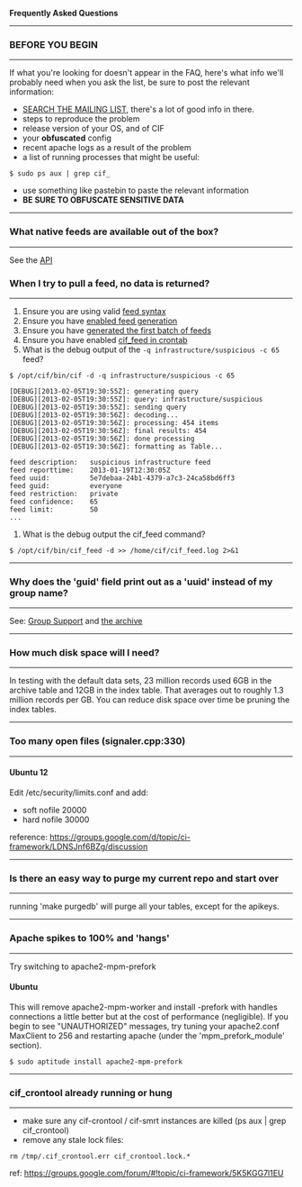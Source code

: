 **Frequently Asked Questions**



---

### BEFORE YOU BEGIN ###

---

If what you're looking for doesn't appear in the FAQ, here's what info we'll probably need when you ask the list, be sure to post the relevant information:

  * [SEARCH THE MAILING LIST](https://groups.google.com/forum/?fromgroups#!forum/ci-framework), there's a lot of good info in there.
  * steps to reproduce the problem
  * release version of your OS, and of CIF
  * your **obfuscated** config
  * recent apache logs as a result of the problem
  * a list of running processes that might be useful:
```
$ sudo ps aux | grep cif_
```
  * use something like pastebin to paste the relevant information
  * **BE SURE TO OBFUSCATE SENSITIVE DATA**



---

### What native feeds are available out of the box? ###

---

See the [API](API_FeedTypes_v1.md)

### When I try to pull a feed, no data is returned? ###

---

  1. Ensure you are using valid [feed syntax](Feeds_v1.md)
  1. Ensure you have [enabled feed generation](ServerInstall_v1#Enabling_Feed_Generation.md)
  1. Ensure you have [generated the first batch of feeds](ServerInstall_v1#With_Feeds.md)
  1. Ensure you have enabled [cif\_feed in crontab](ServerInstall_v1#Finishing_Up.md)
  1. What is the debug output of the `-q infrastructure/suspicious -c 65` feed?
```
$ /opt/cif/bin/cif -d -q infrastructure/suspicious -c 65

[DEBUG][2013-02-05T19:30:55Z]: generating query
[DEBUG][2013-02-05T19:30:55Z]: query: infrastructure/suspicious
[DEBUG][2013-02-05T19:30:55Z]: sending query
[DEBUG][2013-02-05T19:30:56Z]: decoding...
[DEBUG][2013-02-05T19:30:56Z]: processing: 454 items
[DEBUG][2013-02-05T19:30:56Z]: final results: 454
[DEBUG][2013-02-05T19:30:56Z]: done processing
[DEBUG][2013-02-05T19:30:56Z]: formatting as Table...

feed description:   suspicious infrastructure feed
feed reporttime:    2013-01-19T12:30:05Z
feed uuid:          5e7debaa-24b1-4379-a7c3-24ca58bd6ff3
feed guid:          everyone
feed restriction:   private
feed confidence:    65
feed limit:         50
...
```
  1. What is the debug output the cif\_feed command?
```
$ /opt/cif/bin/cif_feed -d >> /home/cif/cif_feed.log 2>&1
```


---

### Why does the 'guid' field print out as a 'uuid' instead of my group name? ###

---


See: [Group Support](GroupSupport_v1.md) and  [the archive](https://groups.google.com/d/msg/ci-framework/Ya7RqUF6OQ0/jW2BEoD7DR4J)


---

### How much disk space will I need? ###

---

In testing with the default data sets, 23 million records used 6GB in the archive table and 12GB in the index table. That averages out to roughly 1.3 million records per GB. You can reduce disk space over time be pruning the index tables.


---

### Too many open files (signaler.cpp:330) ###

---

#### Ubuntu 12 ####
Edit /etc/security/limits.conf and add:
  * soft nofile 20000
  * hard nofile 30000

reference: https://groups.google.com/d/topic/ci-framework/LDNSJnf6BZg/discussion


---

### Is there an easy way to purge my current repo and start over ###

---


running 'make purgedb' will purge all your tables, except for the apikeys.


---

### Apache spikes to 100% and 'hangs' ###

---


Try switching to apache2-mpm-prefork
#### Ubuntu ####
This will remove apache2-mpm-worker and install -prefork with handles connections a little better but at the cost of performance (negligible). If you begin to see "UNAUTHORIZED" messages, try tuning your apache2.conf MaxClient to 256 and restarting apache (under the 'mpm\_prefork\_module' section).
```
$ sudo aptitude install apache2-mpm-prefork
```


---

### cif\_crontool already running or hung ###

---


  * make sure any cif-crontool / cif-smrt instances are killed (ps aux | grep cif\_crontool)
  * remove any stale lock files:
```
rm /tmp/.cif_crontool.err cif_crontool.lock.*
```

ref: https://groups.google.com/forum/#!topic/ci-framework/5K5KGG7l1EU